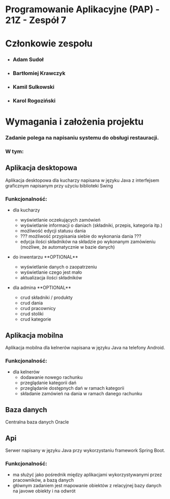 # Programowanie Aplikacyjne (PAP) - 21Z - Zespół 7

# Członkowie zespołu

- ### **Adam Sudoł**
- ### **Bartłomiej Krawczyk**
- ### **Kamil Sulkowski**
- ### **Karol Rogoziński**

# Wymagania i założenia projektu

### Zadanie polega na napisaniu systemu do obsługi restauracji.

### W tym:

<!--
- baza danych - sql - oracle
- aplikacja desktopowa dla kucharzy - swing
- aplikacja mobilna dla kelnerów - android
- api, które będzie przekazywało dane między bazą danych, a frontem - spring boot
- ? aplikacja dla admina ? - swing lub bez tego ręcznie w bazie danych będzie można wprowadzać zmiany
- ? aplikacja dla zaopatrzyciela ? - swing lub bez tego - wgląd do bazy danych
-->

## Aplikacja desktopowa

Aplikacja desktopowa dla kucharzy napisana w języku Java z interfejsem graficznym napisanym przy użyciu biblioteki Swing

### Funkcjonalność:

- dla kucharzy

  - wyświetlanie oczekujących zamówień
  - wyświetlanie informacji o daniach (składniki, przepis, kategoria itp.)
  - możliwość edycji statusu dania
  - ??? możliwość przypisania siebie do wykonania dania ???
  - edycja ilości składników na składzie po wykonanym zamówieniu (możliwe, że automatycznie w bazie danych)

- do inwentarzu \*\*OPTIONAL\*\*

  - wyświetlanie danych o zaopatrzeniu
  - wyświetlanie czego jest mało
  - aktualizacja ilości składników

- dla admina \*\*OPTIONAL\*\*

  - crud składniki / produkty
  - crud dania
  - crud pracownicy
  - crud stoliki
  - crud kategorie

## Aplikacja mobilna

Aplikacja mobilna dla kelnerów napisana w języku Java na telefony Android.

### Funkcjonalność:

- dla kelnerów
  - dodawanie nowego rachunku
  - przeglądanie kategorii dań
  - przeglądanie dostępnych dań w ramach kategorii
  - składanie zamówień na dania w ramach danego rachunku

## Baza danych

Centralna baza danych Oracle

## Api

Serwer napisany w języku Java przy wykorzystaniu framework Spring Boot.

### Funkcjonalność:

- ma służyć jako pośrednik między aplikacjami wykorzystywanymi przez pracowników, a bazą danych
- głównym zadaniem jest mapowanie obiektów z relacyjnej bazy danych na javowe obiekty i na odwrót
